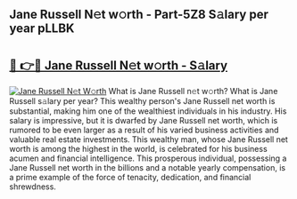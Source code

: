 ## Jane Russell N𝚎t w𝚘rth - Part-5Z8 S𝚊lary per year pLLBK

# <h2><a href="http://gc0tld.nevu.top/?p=Jane+Russell">🔗 👉🔴 Jane Russell N𝚎t w𝚘rth - S𝚊lary</a></h2>

[![Jane Russell N𝚎t W𝚘rth](https://i.imgur.com/Oavwk0R.jpeg)](http://gc0tld.nevu.top/?p=Jane+Russell)
What is Jane Russell n𝚎t w𝚘rth? What is Jane Russell s𝚊lary per year?
This wealthy person's Jane Russell net worth is substantial, making him one of the wealthiest individuals in his industry. His salary is impressive, but it is dwarfed by Jane Russell net worth, which is rumored to be even larger as a result of his varied business activities and valuable real estate investments. This wealthy man, whose Jane Russell net worth is among the highest in the world, is celebrated for his business acumen and financial intelligence. This prosperous individual, possessing a Jane Russell net worth in the billions and a notable yearly compensation, is a prime example of the force of tenacity, dedication, and financial shrewdness.
